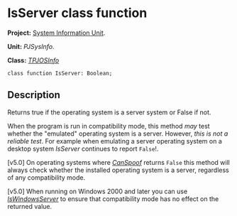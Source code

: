# IsServer class function #

**Project:** [System Information Unit](SystemInformationUnit.md).

**Unit:** _PJSysInfo_.

**Class:** _[TPJOSInfo](TPJOSInfo.md)_

```
class function IsServer: Boolean;
```

## Description ##

Returns true if the operating system is a server system or False if not.

When the program is run in compatibility mode, this method _may_ test whether the "emulated" operating system is a server. However, _this is not a reliable test_. For example when emulating a server operating system on a desktop system _IsServer_ continues to report `False`!.

[v5.0] On operating systems where _[CanSpoof](TPJOSInfoCanSpoof.md)_ returns `False` this method will always check whether the installed operating system is a server, regardless of any compatibility mode.

[v5.0] When running on Windows 2000 and later you can use _[IsWindowsServer](TPJOSInfoIsWindowsServer.md)_ to ensure that compatibility mode has no effect on the returned value.